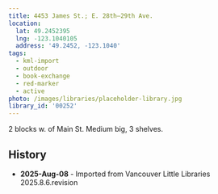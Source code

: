 ```yaml
---
title: 4453 James St.; E. 28th—29th Ave.
location:
  lat: 49.2452395
  lng: -123.1040105
  address: '49.2452, -123.1040'
tags:
  - kml-import
  - outdoor
  - book-exchange
  - red-marker
  - active
photo: /images/libraries/placeholder-library.jpg
library_id: '00252'
---
```

2 blocks w. of Main St.
Medium big, 3 shelves.

## History
- **2025-Aug-08** - Imported from Vancouver Little Libraries 2025.8.6.revision

